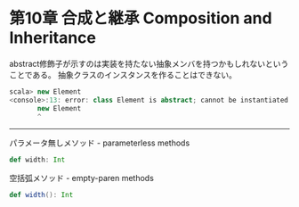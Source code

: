 # 第10章 合成と継承 Composition and Inheritance


abstract修飾子が示すのは実装を持たない抽象メンバを持つかもしれないということである。
抽象クラスのインスタンスを作ることはできない。
```scala
scala> new Element
<console>:13: error: class Element is abstract; cannot be instantiated
       new Element
       ^
```

***

パラメータ無しメソッド - parameterless methods
```scala
def width: Int
```

空括弧メソッド - empty-paren methods 
```scala
def width(): Int
```

